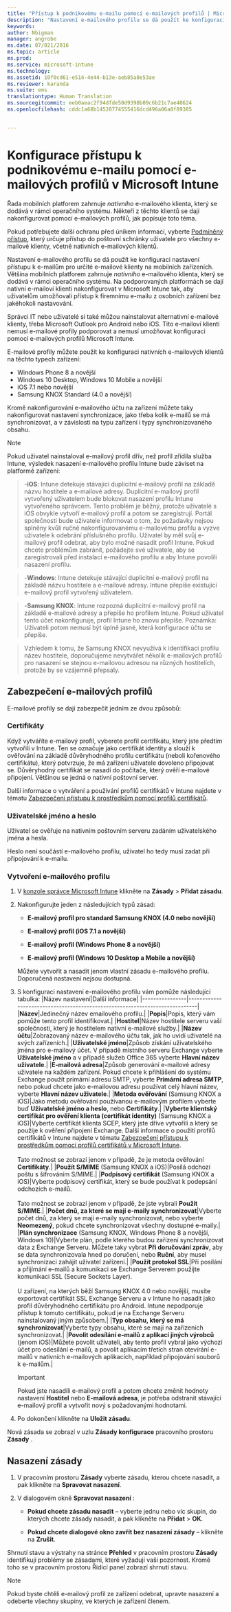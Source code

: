 ```yaml
---
title: "Přístup k podnikovému e-mailu pomocí e-mailových profilů | Microsoft Intune"
description: "Nastavení e-mailového profilu se dá použít ke konfiguraci nastavení přístupu k e-mailům pro určité e-mailové klienty na mobilních zařízeních."
keywords: 
author: Nbigman
manager: angrobe
ms.date: 07/021/2016
ms.topic: article
ms.prod: 
ms.service: microsoft-intune
ms.technology: 
ms.assetid: 10f0cd61-e514-4e44-b13e-aeb85a8e53ae
ms.reviewer: karanda
ms.suite: ems
translationtype: Human Translation
ms.sourcegitcommit: eeb0aeac2f94dfde50d9398b09c6b21c7ae40624
ms.openlocfilehash: cddc1a68b14520774555416dcd496a06a0f89385


---
```


# Konfigurace přístupu k podnikovému e-mailu pomocí e-mailových profilů v Microsoft Intune
Řada mobilních platforem zahrnuje *nativního* e-mailového klienta, který se dodává v rámci operačního systému.  Někteří z těchto klientů se dají nakonfigurovat pomocí e-mailových profilů, jak popisuje toto téma.

Pokud potřebujete další ochranu před únikem informací, vyberte [Podmíněný přístup](restrict-access-to-email-and-o365-services-with-microsoft-intune.md), který určuje přístup do poštovní schránky uživatele pro všechny e-mailové klienty, včetně nativních e-mailových klientů.

Nastavení e-mailového profilu se dá použít ke konfiguraci nastavení přístupu k e-mailům pro určité e-mailové klienty na mobilních zařízeních. Většina mobilních platforem zahrnuje *nativního* e-mailového klienta, který se dodává v rámci operačního systému.  Na podporovaných platformách se dají nativní e-mailoví klienti nakonfigurovat v Microsoft Intune tak, aby uživatelům umožňovali přístup k firemnímu e-mailu z osobních zařízení bez jakéhokoli nastavování.  

Správci IT nebo uživatelé si také můžou nainstalovat alternativní e-mailové klienty, třeba Microsoft Outlook pro Android nebo iOS.  Tito e-mailoví klienti nemusí e-mailové profily podporovat a nemusí umožňovat konfiguraci pomocí e-mailových profilů Microsoft Intune.  

E-mailové profily můžete použít ke konfiguraci nativních e-mailových klientů na těchto typech zařízení:
-   Windows Phone 8 a novější
-   Windows 10 Desktop, Windows 10 Mobile a novější
-   iOS 7.1 nebo novější
-   Samsung KNOX Standard (4.0 a novější)


Kromě nakonfigurování e-mailového účtu na zařízení můžete taky nakonfigurovat nastavení synchronizace, jako třeba kolik e-mailů se má synchronizovat, a v závislosti na typu zařízení i typy synchronizovaného obsahu.
>[!NOTE]
>
>Pokud uživatel nainstaloval e-mailový profil dřív, než profil zřídila služba Intune, výsledek nasazení e-mailového profilu Intune bude záviset na platformě zařízení:

>-**iOS**: Intune detekuje stávající duplicitní e-mailový profil na základě názvu hostitele a e-mailové adresy. Duplicitní e-mailový profil vytvořený uživatelem bude blokovat nasazení profilu Intune vytvořeného správcem. Tento problém je běžný, protože uživatelé s iOS obvykle vytvoří e-mailový profil a potom se zaregistrují. Portál společnosti bude uživatele informovat o tom, že požadavky nejsou splněny kvůli ručně nakonfigurovanému e-mailovému profilu a vyzve uživatele k odebrání příslušného profilu. Uživatel by měl svůj e-mailový profil odebrat, aby bylo možné nasadit profil Intune. Pokud chcete problémům zabránit, požádejte své uživatele, aby se zaregistrovali před instalací e-mailového profilu a aby Intune povolili nasazení profilu.

>-**Windows**: Intune detekuje stávající duplicitní e-mailový profil na základě názvu hostitele a e-mailové adresy. Intune přepíše existující e-mailový profil vytvořený uživatelem.

>-**Samsung KNOX**: Intune rozpozná duplicitní e-mailový profil na základě e-mailové adresy a přepíše ho profilem Intune. Pokud uživatel tento účet nakonfiguruje, profil Intune ho znovu přepíše. Poznámka: Uživateli potom nemusí být úplně jasné, která konfigurace účtu se přepíše.

>Vzhledem k tomu, že Samsung KNOX nevyužívá k identifikaci profilu název hostitele, doporučujeme nevytvářet několik e-mailových profilů pro nasazení se stejnou e-mailovou adresou na různých hostitelích, protože by se vzájemně přepsaly.
    

## Zabezpečení e-mailových profilů
E-mailové profily se dají zabezpečit jedním ze dvou způsobů:

### Certifikáty
Když vytváříte e-mailový profil, vyberete profil certifikátu, který jste předtím vytvořili v Intune. Ten se označuje jako certifikát identity a slouží k ověřování na základě důvěryhodného profilu certifikátu (neboli kořenového certifikátu), který potvrzuje, že má zařízení uživatele dovoleno připojovat se. Důvěryhodný certifikát se nasadí do počítače, který ověří e-mailové připojení. Většinou se jedná o nativní poštovní server.

Další informace o vytváření a používání profilů certifikátů v Intune najdete v tématu [Zabezpečení přístupu k prostředkům pomocí profilů certifikátů](secure-resource-access-with-certificate-profiles.md).

### Uživatelské jméno a heslo
Uživatel se ověřuje na nativním poštovním serveru zadáním uživatelského jména a hesla.

Heslo není součástí e-mailového profilu, uživatel ho tedy musí zadat při připojování k e-mailu.

### Vytvoření e-mailového profilu

1.  V [konzole správce Microsoft Intune](https://manage.microsoft.com) klikněte na **Zásady** &gt; **Přidat zásadu**.

2.  Nakonfigurujte jeden z následujících typů zásad:

    -   **E-mailový profil pro standard Samsung KNOX (4.0 nebo novější)**

    -   **E-mailový profil (iOS 7.1 a novější)**

    -   **E-mailový profil (Windows Phone 8 a novější)**

    -   **E-mailový profil (Windows 10 Desktop a Mobile a novější)**

    Můžete vytvořit a nasadit jenom vlastní zásadu e-mailového profilu. Doporučená nastavení nejsou dostupná.

3.  S konfigurací nastavení e-mailového profilu vám pomůže následující tabulka:
    |Název nastavení|Další informace|
    |----------------|-----------------------------------------------------------------------------|
    |**Název**|Jedinečný název emailového profilu.|
    |**Popis**|Popis, který vám pomůže tento profil identifikovat.|
    |**Hostitel**|Název hostitele serveru vaší společnosti, který je hostitelem nativní e-mailové služby.|
    |**Název účtu**|Zobrazovaný název e-mailového účtu tak, jak ho uvidí uživatelé na svých zařízeních.|
    |**Uživatelské jméno**|Způsob získání uživatelského jména pro e-mailový účet. V případě místního serveru Exchange vyberte **Uživatelské jméno** a v případě služeb Office 365 vyberte **Hlavní název uživatele**.|
    |**E-mailová adresa**|Způsob generování e-mailové adresy uživatele na každém zařízení. Pokud chcete k přihlášení do systému Exchange použít primární adresu SMTP, vyberte **Primární adresa SMTP**, nebo pokud chcete jako e-mailovou adresu používat celý hlavní název, vyberte **Hlavní název uživatele**.|
    |**Metoda ověřování** (Samsung KNOX a iOS)|Jako metodu ověřování používanou e-mailovým profilem vyberte buď **Uživatelské jméno a heslo**, nebo **Certifikáty**.|
    |**Vyberte klientský certifikát pro ověření klienta (certifikát identity)** (Samsung KNOX a iOS)|Vyberte certifikát klienta SCEP, který jste dříve vytvořili a který se použije k ověření připojení Exchange. Další informace o použití profilů certifikátů v Intune najdete v tématu [Zabezpečení přístupu k prostředkům pomocí profilů certifikátů v Microsoft Intune](secure-resource-access-with-certificate-profiles.md).<br /><br />Tato možnost se zobrazí jenom v případě, že je metoda ověřování **Certifikáty**.|
    |**Použít S/MIME** (Samsung KNOX a iOS)|Posílá odchozí poštu s šifrováním S/MIME.|
    |**Podpisový certifikát** (Samsung KNOX a iOS)|Vyberte podpisový certifikát, který se bude používat k podepsání odchozích e-mailů.<br /><br />Tato možnost se zobrazí jenom v případě, že jste vybrali **Použít S/MIME**.|
    |**Počet dnů, za které se mají e-maily synchronizovat**|Vyberte počet dnů, za který se mají e-maily synchronizovat, nebo vyberte **Neomezený**, pokud chcete synchronizovat všechny dostupné e-maily.|
    |**Plán synchronizace** (Samsung KNOX, Windows Phone 8 a novější, Windows 10)|Vyberte plán, podle kterého budou zařízení synchronizovat data z Exchange Serveru. Můžete taky vybrat **Při doručování zpráv**, aby se data synchronizovala hned po doručení, nebo **Ruční**, aby musel synchronizaci zahájit uživatel zařízení.|
    |**Použít protokol SSL**|Při posílání a přijímání e-mailů a komunikaci se Exchange Serverem použijte komunikaci SSL (Secure Sockets Layer).<br /><br />U zařízení, na kterých běží Samsung KNOX 4.0 nebo novější, musíte exportovat certifikát SSL Exchange Serveru a v Intune ho nasadit jako profil důvěryhodného certifikátu pro Android. Intune nepodporuje přístup k tomuto certifikátu, pokud je na Exchange Serveru nainstalovaný jiným způsobem.|
    |**Typ obsahu, který se má synchronizovat**|Vyberte typy obsahu, které se mají na zařízeních synchronizovat.|
    |**Povolit odesílání e-mailů z aplikací jiných výrobců** (jenom iOS)|Můžete povolit uživateli, aby tento profil vybral jako výchozí účet pro odesílání e-mailů, a povolit aplikacím třetích stran otevírání e-mailů v nativních e-mailových aplikacích, například připojování souborů k e-mailům.|

    > [!IMPORTANT]
    > Pokud jste nasadili e-mailový profil a potom chcete změnit hodnoty nastavení **Hostitel** nebo **E-mailová adresa**, je potřeba odstranit stávající e-mailový profil a vytvořit nový s požadovanými hodnotami.

4.  Po dokončení klikněte na **Uložit zásadu**.

Nová zásada se zobrazí v uzlu **Zásady konfigurace** pracovního prostoru **Zásady** .

## Nasazení zásady

1.  V pracovním prostoru **Zásady** vyberte zásadu, kterou chcete nasadit, a pak klikněte na **Spravovat nasazení**.

2.  V dialogovém okně **Spravovat nasazení** :

    -   **Pokud chcete zásadu nasadit** – vyberte jednu nebo víc skupin, do kterých chcete zásady nasadit, a pak klikněte na **Přidat** &gt; **OK**.

    -   **Pokud chcete dialogové okno zavřít bez nasazení zásady** – klikněte na **Zrušit**.

Shrnutí stavu a výstrahy na stránce **Přehled** v pracovním prostoru **Zásady** identifikují problémy se zásadami, které vyžadují vaši pozornost. Kromě toho se v pracovním prostoru Řídicí panel zobrazí shrnutí stavu.

> [!NOTE]
> Pokud byste chtěli e-mailový profil ze zařízení odebrat, upravte nasazení a odeberte všechny skupiny, ve kterých je zařízení členem.



<!--HONumber=Aug16_HO1-->


